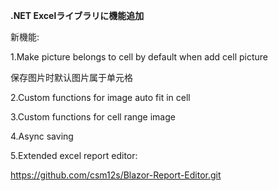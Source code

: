 **.NET Excelライブラリに機能追加**

新機能:

1.Make picture belongs to cell by default when add cell picture

保存图片时默认图片属于单元格

2.Custom functions for image auto fit in cell

3.Custom functions for cell range image

4.Async saving

5.Extended excel report editor: 

https://github.com/csm12s/Blazor-Report-Editor.git
